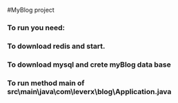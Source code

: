 #MyBlog project
### To run you need:
### To download redis and start.
### To download mysql and crete myBlog data base
### To run method main of src\main\java\com\leverx\blog\Application.java 